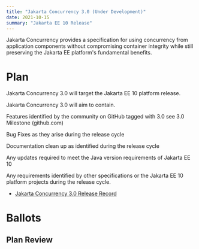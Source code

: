 ```yaml
---
title: "Jakarta Concurrency 3.0 (Under Development)"
date: 2021-10-15
summary: "Jakarta EE 10 Release"
---
```

Jakarta Concurrency provides a specification for using concurrency from application components without compromising container integrity while still preserving the Jakarta EE platform's fundamental benefits.

# Plan
Jakarta Concurrency 3.0 will target the Jakarta EE 10 platform release. 

Jakarta Concurrency 3.0 will aim to contain.

Features identified by the community on GitHub tagged with 3.0 see 3.0 Milestone (github.com)

Bug Fixes as they arise during the release cycle

Documentation clean up as identified during the release cycle

Any updates required to meet the Java version requirements of Jakarta EE 10

Any requirements identified by other specifications or the Jakarta EE 10 platform projects during the release cycle.

* [Jakarta Concurrency 3.0 Release Record](https://projects.eclipse.org/projects/ee4j.cu/releases/3.0.0)



# Ballots

## Plan Review

